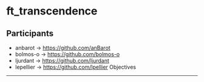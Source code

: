 ft_transcendence
=============
Participants
------------
  - anbarot -> https://github.com/anBarot
  - bolmos-o -> https://github.com/bolmos-o
  - ljurdant -> https://github.com/ljurdant
  - lepellier -> https://github.com/lpellier
Objectives
----------
